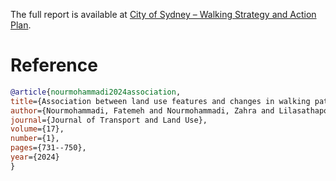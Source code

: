 The full report is available at [City of Sydney – Walking Strategy and Action Plan](https://www.cityofsydney.nsw.gov.au/strategies-action-plans/city-walking-strategy-action-plan-continuing-vision).

# Reference

  ```bibtex
@article{nourmohammadi2024association,
  title={Association between land use features and changes in walking patterns from pre-pandemic to post-pandemic: A case study of city of Sydney (2013--2023)},
  author={Nourmohammadi, Fatemeh and Nourmohammadi, Zahra and Lilasathapornkit, Tanapon and Saberi, Meead},
  journal={Journal of Transport and Land Use},
  volume={17},
  number={1},
  pages={731--750},
  year={2024}
}
